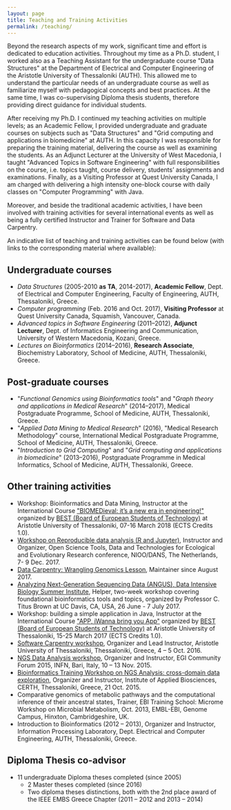 ```yaml
---
layout: page
title: Teaching and Training Activities
permalink: /teaching/
---
```


Beyond the research aspects of my work, significant time and effort is dedicated to education activities. Throughout my time as a Ph.D. student, I worked also as a Teaching Assistant for the undergraduate course "Data Structures" at the Department of Electrical and Computer Engineering of the Aristotle University of Thessaloniki (AUTH). This allowed me to understand the particular needs of an undergraduate course as well as familiarize myself with pedagogical concepts and best practices. At the same time, I was co-supervising Diploma thesis students, therefore providing direct guidance for individual students.

After receiving my Ph.D. I continued my teaching activities on multiple levels; as an Academic Fellow, I provided undergraduate and graduate courses on subjects such as "Data Structures" and "Grid computing and applications in biomedicine" at AUTH. In this capacity I was responsible for preparing the training material, delivering the course as well as examining the students. As an Adjunct Lecturer at the University of West Macedonia, I taught "Advanced Topics in Software Engineering" with full responsibilities on the course, i.e. topics taught, course delivery, students’ assignments and examinations. Finally, as a Visiting Professor at Quest University Canada, I am charged with delivering a high intensity one-block course with daily classes on "Computer Programming" with Java.

Moreover, and beside the traditional academic activities, I have been involved with training activities for several international events as well as being a fully certified Instructor and Trainer for Software and Data Carpentry.

An indicative list of teaching and training activities can be found below (with links to the corresponding material where available):


## Undergraduate courses
- _Data Structures_ (2005-2010 **as TA**, 2014-2017), **Academic Fellow**, Dept. of Electrical and Computer Engineering, Faculty of Engineering, AUTH, Thessaloniki, Greece.
- _Computer programming_ (Feb. 2016 and Oct. 2017), **Visiting Professor** at Quest University Canada, Squamish, Vancouver, Canada.
- _Advanced topics in Software Engineering_ (2011–2012), **Adjunct Lecturer**, Dept. of Informatics Engineering and Communication, University of Western Macedonia, Kozani, Greece.
- _Lectures on Bioinformatics_ (2014–2016), **Research Associate**, Biochemistry Laboratory, School of Medicine, AUTH, Thessaloniki, Greece.

## Post-graduate courses
- "_Functional Genomics using Bioinformatics tools_" and "_Graph theory and applications in Medical Research_" (2014–2017), Medical Postgraduate Programme, School of Medicine, AUTH, Thessaloniki, Greece.
- "_Applied Data Mining to Medical Research_" (2016), "Medical Research Methodology" course, International Medical Postgraduate Programme, School of Medicine, AUTH, Thessaloniki, Greece.
- "_Introduction to Grid Computing_" and "_Grid computing and applications in biomedicine_" (2013–2016), Postgraduate Programme in Medical Informatics, School of Medicine, AUTH, Thessaloniki, Greece.

## Other training activities
- Workshop: Bioinformatics and Data Mining, Instructor at the International Course ["BIOMEDieval: it’s a new era in engineering!"](https://www.best.eu.org/event/details.jsp?activity=c7r2zu7) organized by [BEST (Board of European Students of Technology)](https://www.best.eu.org) at Aristotle University of Thessaloniki, 07-16 March 2018 (ECTS Credits 1.0).
- [Workshop on Reproducible data analysis (R and Jupyter)](reproducible-analysis-workshop.readthedocs.io), Instructor and Organizer, Open Science Tools, Data and Technologies for Ecological and Evolutionary Research conference, NIOO/DANS, The Netherlands, 7- 9 Dec. 2017.
- [Data Carpentry: Wrangling Genomics Lesson](http://www.datacarpentry.org/wrangling-genomics/), Maintainer since August 2017.
- [Analyzing Next-Generation Sequencing Data (ANGUS), Data Intensive Biology Summer Institute](https://angus.readthedocs.io/en/2017/), Helper, two-week workshop covering foundational bioinformatics tools and topics, organized by Professor C. Titus Brown at UC Davis, CA, USA, 26 June - 7 July 2017.
- Workshop: building a simple application in Java, Instructor at the International Course ["APP, iWanna bring you App"](https://www.best.eu.org/event/details.jsp?activity=k3vj7ra) organized by [BEST (Board of European Students of Technology)](https://www.best.eu.org) at Aristotle University of Thessaloniki, 15-25 March 2017 (ECTS Credits 1.0).
- [Software Carpentry workshop](https://fpsom.github.io/2016-10-04-skg-carpenters/), Organizer and Lead Instructor, Aristotle University of Thessaloniki, Thessaloniki, Greece, 4 – 5 Oct. 2016.
- [NGS Data Analysis workshop](https://indico.egi.eu/indico/event/2544/session/43/), Organizer and Instructor, EGI Community Forum 2015, INFN, Bari, Italy, 10 – 13 Nov. 2015.
- [Bioinformatics Training Workshop on NGS Analysis: cross-domain data exploration](https://issel.ee.auth.gr/bioinformatics-training-workshop-on-ngs-analysis-cross-domain-data-exploration/), Organizer and Instructor, Institute of Applied Biosciences, CERTH, Thessaloniki, Greece, 21 Oct. 2015.
- Comparative genomics of metabolic pathways and the computational inference of their ancestral states, Trainer, EBI Training School: Microme Workshop on Microbial Metabolism, Oct. 2013, EMBL-EBI, Genome Campus, Hinxton, Cambridgeshire, UK.
- Introduction to Bioinformatics (2012 – 2013), Organizer and Instructor, Information Processing Laboratory, Dept. Electrical and Computer Engineering, AUTH, Thessaloniki, Greece.

## Diploma Thesis co-advisor
- 11 undergraduate Diploma theses completed (since 2005)
	- 2 Master theses completed (since 2016)
	- Two diploma theses distinctions, both with the 2nd place award of the IEEE EMBS Greece Chapter (2011 – 2012 and 2013 – 2014)
